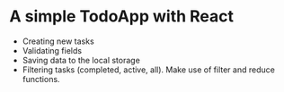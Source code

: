 # A simple TodoApp with React

 - Creating new tasks
 - Validating fields
 - Saving data to the local storage
 - Filtering tasks (completed, active, all). Make use of filter and reduce functions.
